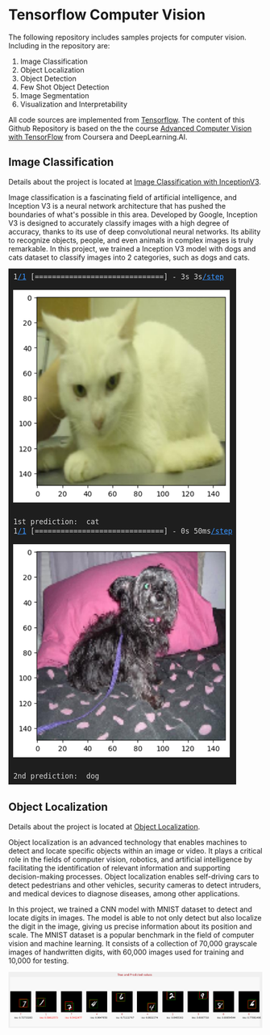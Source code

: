 # Tensorflow Computer Vision

 The following repository includes samples projects for computer vision. Including in the repository are: 
 
 <ol>
  <li>Image Classification</li>
  <li>Object Localization</li>
  <li>Object Detection</li>
  <li>Few Shot Object Detection</li>
  <li>Image Segmentation</li>
  <li>Visualization and Interpretability</li>
 </ol>
  
 All code sources are implemented from [Tensorflow](https://www.tensorflow.org/). The content of this Github Repository is based on the the course [Advanced Computer Vision with TensorFlow](https://www.coursera.org/learn/advanced-computer-vision-with-tensorflow) from Coursera and DeepLearning.AI.

## Image Classification

Details about the project is located at [Image Classification with InceptionV3](.image_classification/README.md).

Image classification is a fascinating field of artificial intelligence, and Inception V3 is a neural network architecture that has pushed the boundaries of what's possible in this area. Developed by Google, Inception V3 is designed to accurately classify images with a high degree of accuracy, thanks to its use of deep convolutional neural networks. Its ability to recognize objects, people, and even animals in complex images is truly remarkable. In this project, we trained a Inception V3 model with dogs and cats dataset to classify images into 2 categories, such as dogs and cats.

![Inception V3](inceptionv3.png)

## Object Localization

Details about the project is located at [Object Localization](.object_localization/README.md).

Object localization is an advanced technology that enables machines to detect and locate specific objects within an image or video. It plays a critical role in the fields of computer vision, robotics, and artificial intelligence by facilitating the identification of relevant information and supporting decision-making processes. Object localization enables self-driving cars to detect pedestrians and other vehicles, security cameras to detect intruders, and medical devices to diagnose diseases, among other applications. 

In this project, we trained a CNN model with MNIST dataset to detect and locate digits in images. The model is able to not only detect but also localize the digit in the image, giving us precise information about its position and scale. The MNIST dataset is a popular benchmark in the field of computer vision and machine learning. It consists of a collection of 70,000 grayscale images of handwritten digits, with 60,000 images used for training and 10,000 for testing. 

![Object Localization](od.png)

